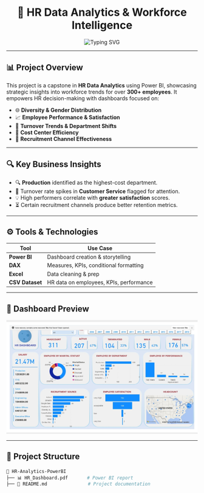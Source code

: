 <h1 align="center">
  🚀 HR Data Analytics & Workforce Intelligence
</h1>

<p align="center">
  <img src="https://readme-typing-svg.herokuapp.com?font=Fira+Code&size=22&duration=4000&pause=1000&center=true&vCenter=true&width=600&lines=Capstone+Project+by+Ibrahim+Adekolu;HR+Analytics+%7C+Power+BI+%7C+DAX;Employee+Performance+%7C+Turnover+Insights;Cost+Center+Analysis+%7C+HR+KPIs" alt="Typing SVG" />
</p>

---

## 📊 Project Overview

This project is a capstone in **HR Data Analytics** using Power BI, showcasing strategic insights into workforce trends for over **300+ employees**. It empowers HR decision-making with dashboards focused on:

- 🌐 **Diversity & Gender Distribution**
- 📈 **Employee Performance & Satisfaction**
- 🔁 **Turnover Trends & Department Shifts**
- 💸 **Cost Center Efficiency**
- 🧲 **Recruitment Channel Effectiveness**

---

## 🔍 Key Business Insights

- 🔍 **Production** identified as the highest-cost department.
- 🔁 Turnover rate spikes in **Customer Service** flagged for attention.
- 💡 High performers correlate with **greater satisfaction** scores.
- ⏳ Certain recruitment channels produce better retention metrics.

---

## ⚙️ Tools & Technologies

| Tool            | Use Case                               |
|-----------------|----------------------------------------|
| **Power BI**    | Dashboard creation & storytelling      |
| **DAX**         | Measures, KPIs, conditional formatting |
| **Excel**       | Data cleaning & prep                   |
| **CSV Dataset** | HR data on employees, KPIs, performance|

---

## 📸 Dashboard Preview

![Dashboard Preview](dashboard.jpg)


---

## 📂 Project Structure

```bash
📁 HR-Analytics-PowerBI
├── 📊 HR_Dashboard.pdf       # Power BI report
├── 📘 README.md               # Project documentation
